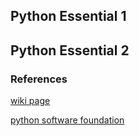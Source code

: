 ## Python Essential 1
## Python Essential 2


### References
[wiki page](https://wiki.python.org/moin/PythonImplementations)

[python software foundation](https://www.python.org/psf-landing/)
